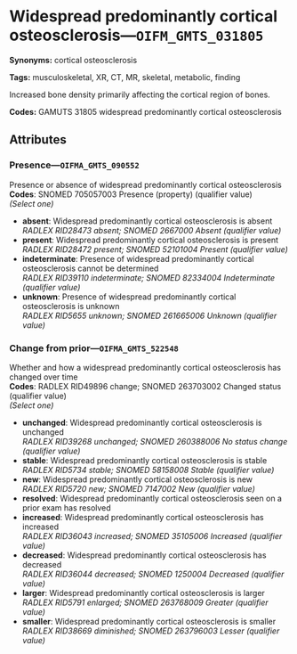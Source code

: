 # Widespread predominantly cortical osteosclerosis—`OIFM_GMTS_031805`

**Synonyms:** cortical osteosclerosis

**Tags:** musculoskeletal, XR, CT, MR, skeletal, metabolic, finding

Increased bone density primarily affecting the cortical region of bones.

**Codes:** GAMUTS 31805 widespread predominantly cortical osteosclerosis

## Attributes

### Presence—`OIFMA_GMTS_090552`

Presence or absence of widespread predominantly cortical osteosclerosis  
**Codes**: SNOMED 705057003 Presence (property) (qualifier value)  
*(Select one)*

- **absent**: Widespread predominantly cortical osteosclerosis is absent  
_RADLEX RID28473 absent; SNOMED 2667000 Absent (qualifier value)_
- **present**: Widespread predominantly cortical osteosclerosis is present  
_RADLEX RID28472 present; SNOMED 52101004 Present (qualifier value)_
- **indeterminate**: Presence of widespread predominantly cortical osteosclerosis cannot be determined  
_RADLEX RID39110 indeterminate; SNOMED 82334004 Indeterminate (qualifier value)_
- **unknown**: Presence of widespread predominantly cortical osteosclerosis is unknown  
_RADLEX RID5655 unknown; SNOMED 261665006 Unknown (qualifier value)_

### Change from prior—`OIFMA_GMTS_522548`

Whether and how a widespread predominantly cortical osteosclerosis has changed over time  
**Codes**: RADLEX RID49896 change; SNOMED 263703002 Changed status (qualifier value)  
*(Select one)*

- **unchanged**: Widespread predominantly cortical osteosclerosis is unchanged  
_RADLEX RID39268 unchanged; SNOMED 260388006 No status change (qualifier value)_
- **stable**: Widespread predominantly cortical osteosclerosis is stable  
_RADLEX RID5734 stable; SNOMED 58158008 Stable (qualifier value)_
- **new**: Widespread predominantly cortical osteosclerosis is new  
_RADLEX RID5720 new; SNOMED 7147002 New (qualifier value)_
- **resolved**: Widespread predominantly cortical osteosclerosis seen on a prior exam has resolved  
- **increased**: Widespread predominantly cortical osteosclerosis has increased  
_RADLEX RID36043 increased; SNOMED 35105006 Increased (qualifier value)_
- **decreased**: Widespread predominantly cortical osteosclerosis has decreased  
_RADLEX RID36044 decreased; SNOMED 1250004 Decreased (qualifier value)_
- **larger**: Widespread predominantly cortical osteosclerosis is larger  
_RADLEX RID5791 enlarged; SNOMED 263768009 Greater (qualifier value)_
- **smaller**: Widespread predominantly cortical osteosclerosis is smaller  
_RADLEX RID38669 diminished; SNOMED 263796003 Lesser (qualifier value)_